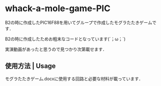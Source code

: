 # whack-a-mole-game-PIC

B2の時に作成したPIC16F88を用いてグループで作成したモグラたたきゲームです．　

B2の時に作成したためお粗末なコードとなっています(´；ω；`)

実演動画があったと思うので見つかり次第載せます．

## 使用方法 | Usage

モグラたたきゲーム.docxに使用する回路と必要な材料が載っています．

